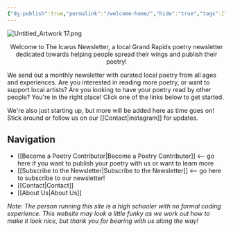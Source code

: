 ```yaml
---
{"dg-publish":true,"permalink":"/welcome-home/","hide":"true","tags":["gardenEntry"],"noteIcon":"1"}
---
```


![Untitled_Artwork 17.png](/img/user/Untitled_Artwork%2017.png)
<div align=center>Welcome to The Icarus Newsletter, a local Grand Rapids poetry newsletter dedicated towards helping people spread their wings and publish their poetry!</div>

We send out a monthly newsletter with curated local poetry from all ages and experiences. Are you interested in reading more poetry, or want to support local artists? Are you looking to have your poetry read by other people? You're in the right place! Click one of the links below to get started.

We're also just starting up, but more will be added here as time goes on! Stick around or follow us on our [[Contact\|instagram]] for updates.
## Navigation
- [[Become a Poetry Contributor\|Become a Poetry Contributor]] <-- go here if you want to publish your poetry with us or want to learn more
- [[Subscribe to the Newsletter\|Subscribe to the Newsletter]] <-- go here to subscribe to our newsletter!
- [[Contact\|Contact]]
- [[About Us\|About Us]]

*Note: The person running this site is a high schooler with no formal coding experience. This website may look a little funky as we work out how to make it look nice, but thank you for bearing with us along the way!*